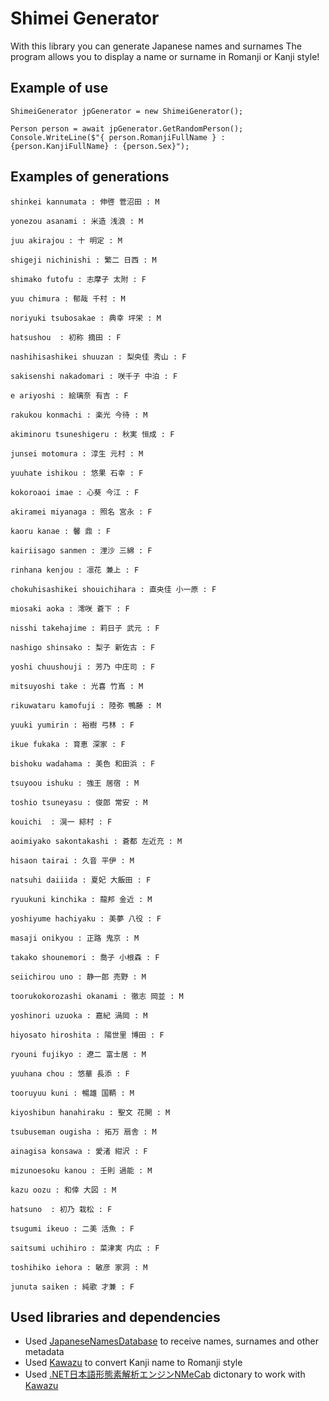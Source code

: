 ﻿# Shimei Generator

With this library you can generate Japanese names and surnames
The program allows you to display a name or surname in Romanji or Kanji style!

## Example of use
```
ShimeiGenerator jpGenerator = new ShimeiGenerator();

Person person = await jpGenerator.GetRandomPerson();
Console.WriteLine($"{ person.RomanjiFullName } : {person.KanjiFullName} : {person.Sex}");
```

## Examples of generations
```
shinkei kannumata : 伸啓 菅沼田 : M

yonezou asanami : 米造 浅浪 : M

juu akirajou : 十 明定 : M

shigeji nichinishi : 繁二 日西 : M

shimako futofu : 志摩子 太附 : F

yuu chimura : 郁哉 千村 : M

noriyuki tsubosakae : 典幸 坪栄 : M

hatsushou  : 初称 摘田 : F

nashihisashikei shuuzan : 梨央佳 秀山 : F

sakisenshi nakadomari : 咲千子 中泊 : F

e ariyoshi : 絵璃奈 有吉 : F

rakukou konmachi : 楽光 今待 : M

akiminoru tsuneshigeru : 秋実 恒成 : F

junsei motomura : 淳生 元村 : M

yuuhate ishikou : 悠果 石幸 : F

kokoroaoi imae : 心葵 今江 : F

akiramei miyanaga : 照名 宮永 : F

kaoru kanae : 馨 鼎 : F

kairiisago sanmen : 浬沙 三綿 : F

rinhana kenjou : 凛花 兼上 : F

chokuhisashikei shouichihara : 直央佳 小一原 : F

miosaki aoka : 澪咲 蒼下 : F

nisshi takehajime : 莉日子 武元 : F

nashigo shinsako : 梨子 新佐古 : F

yoshi chuushouji : 芳乃 中庄司 : F

mitsuyoshi take : 光喜 竹嶌 : M

rikuwataru kamofuji : 陸弥 鴨藤 : M

yuuki yumirin : 裕樹 弓林 : F

ikue fukaka : 育恵 深家 : F

bishoku wadahama : 美色 和田浜 : F

tsuyoou ishuku : 強王 居宿 : M

toshio tsuneyasu : 俊郎 常安 : M

kouichi  : 滉一 綜村 : F

aoimiyako sakontakashi : 蒼都 左近充 : M

hisaon tairai : 久音 平伊 : M

natsuhi daiiida : 夏妃 大飯田 : F

ryuukuni kinchika : 龍邦 金近 : M

yoshiyume hachiyaku : 美夢 八役 : F

masaji onikyou : 正路 鬼京 : M

takako shounemori : 喬子 小根森 : F

seiichirou uno : 静一郎 売野 : M

toorukokorozashi okanami : 徹志 岡並 : M

yoshinori uzuoka : 嘉紀 渦岡 : M

hiyosato hiroshita : 陽世里 博田 : F

ryouni fujikyo : 遼二 富士居 : M

yuuhana chou : 悠華 長添 : F

tooruyuu kuni : 暢雄 国鞆 : M

kiyoshibun hanahiraku : 聖文 花開 : M

tsubuseman ougisha : 拓万 扇舎 : M

ainagisa konsawa : 愛渚 紺沢 : F

mizunoesoku kanou : 壬則 過能 : M

kazu oozu : 和倖 大図 : M

hatsuno  : 初乃 栽松 : F

tsugumi ikeuo : 二美 活魚 : F

saitsumi uchihiro : 菜津実 内広 : F

toshihiko iehora : 敏彦 家洞 : M

junuta saiken : 純歌 才兼 : F
```

## Used libraries and dependencies
* Used [JapaneseNamesDatabase](https://github.com/jackdeguest/JapaneseNamesDatabase) to receive names, surnames and other metadata
* Used [Kawazu](https://github.com/Cutano/Kawazu) to convert Kanji name to Romanji style
* Used [.NET日本語形態素解析エンジンNMeCab](https://github.com/komutan/NMeCab/tree/master) dictonary to work with [Kawazu](https://github.com/Cutano/Kawazu)
